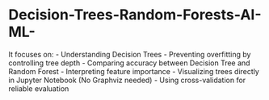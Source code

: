 # Decision-Trees-Random-Forests-AI-ML-
It focuses on: - Understanding Decision Trees - Preventing overfitting by controlling tree depth - Comparing accuracy between Decision Tree and Random Forest - Interpreting feature importance - Visualizing trees directly in Jupyter Notebook (No Graphviz needed) - Using cross-validation for reliable evaluation
